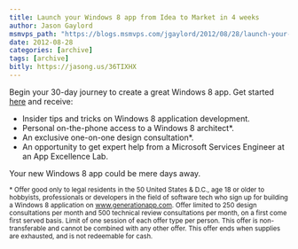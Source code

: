 ```yaml
---
title: Launch your Windows 8 app from Idea to Market in 4 weeks
author: Jason Gaylord
msmvps_path: "https://blogs.msmvps.com/jgaylord/2012/08/28/launch-your-windows-8-app-from-idea-to-market-in-4-weeks/"
date: 2012-08-28
categories: [archive]
tags: [archive]
bitly: https://jasong.us/36TIXHX
---
```


Begin your 30-day journey to create a great Windows 8 app. Get started [here](http://bit.ly/O0tfLV) and receive:

- Insider tips and tricks on Windows 8 application development.
- Personal on-the-phone access to a Windows 8 architect\*.
- An exclusive one-on-one design consultation\*.
- An opportunity to get expert help from a Microsoft Services Engineer at an App Excellence Lab.

Your new Windows 8 app could be mere days away.

<small>* Offer good only to legal residents in the 50 United States & D.C., age 18 or older to hobbyists, professionals or developers in the field of software tech who sign up for building a Windows 8 application on <a href="http://bit.ly/O0tTJf">www.generationapp.com</a>. Offer limited to 250 design consultations per month and 500 technical review consultations per month, on a first come first served basis. Limit of one session of each offer type per person. This offer is non-transferable and cannot be combined with any other offer. This offer ends when supplies are exhausted, and is not redeemable for cash.</small>